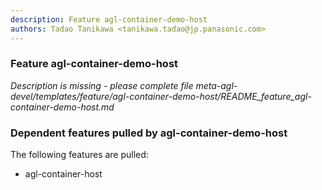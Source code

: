 ```yaml
---
description: Feature agl-container-demo-host
authors: Tadao Tanikawa <tanikawa.tadao@jp.panasonic.com>
---
```


### Feature agl-container-demo-host

*Description is missing - please complete file meta-agl-devel/templates/feature/agl-container-demo-host/README_feature_agl-container-demo-host.md*

### Dependent features pulled by agl-container-demo-host

The following features are pulled:

* agl-container-host
